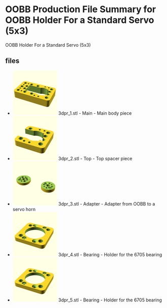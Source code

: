 # OOBB Production File Summary for OOBB Holder For a Standard Servo (5x3)
OOBB Holder For a Standard Servo (5x3)
## files

* ![image](images/3dpr_1_140.png) 3dpr_1.stl  - Main - Main body piece  
* ![image](images/3dpr_2_140.png) 3dpr_2.stl  - Top - Top spacer piece  
* ![image](images/3dpr_3_140.png) 3dpr_3.stl  - Adapter - Adapter from OOBB to a servo horn  
* ![image](images/3dpr_4_140.png) 3dpr_4.stl  - Bearing - Holder for the 6705 bearing  
* ![image](images/3dpr_5_140.png) 3dpr_5.stl  - Bearing - Holder for the 6705 bearing  
